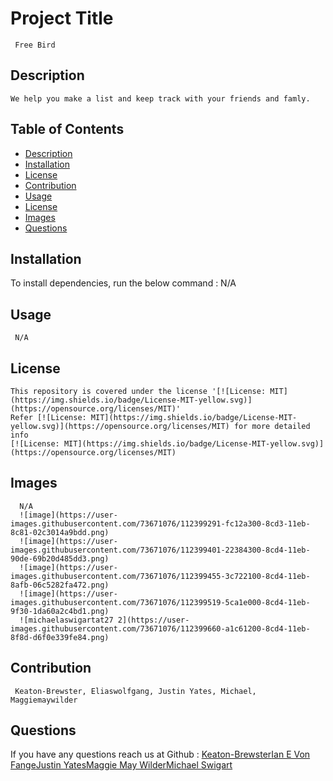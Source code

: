   
  #  Project Title
     Free Bird
    
  ##  Description
    We help you make a list and keep track with your friends and famly.
  ## Table of Contents
  * [Description](#description)
  * [Installation](#Installation)
  * [License](#license)
  * [Contribution](#contribution)
  * [Usage](#usage)
  * [License](#License)
  * [Images](#Images)
  * [Questions](#questions)
  ## Installation
  To install dependencies, run the below command :
    N/A
  ## Usage
     N/A
  ## License
    This repository is covered under the license '[![License: MIT](https://img.shields.io/badge/License-MIT-yellow.svg)](https://opensource.org/licenses/MIT)' 
    Refer [![License: MIT](https://img.shields.io/badge/License-MIT-yellow.svg)](https://opensource.org/licenses/MIT) for more detailed info 
    [![License: MIT](https://img.shields.io/badge/License-MIT-yellow.svg)](https://opensource.org/licenses/MIT)
    
  ## Images
      N/A
      ![image](https://user-images.githubusercontent.com/73671076/112399291-fc12a300-8cd3-11eb-8c81-02c3014a9bdd.png)
      ![image](https://user-images.githubusercontent.com/73671076/112399401-22384300-8cd4-11eb-90de-69b20d485dd3.png)
      ![image](https://user-images.githubusercontent.com/73671076/112399455-3c722100-8cd4-11eb-8afb-06c5282fa472.png)
      ![image](https://user-images.githubusercontent.com/73671076/112399519-5ca1e000-8cd4-11eb-9f30-1da60a2c4bd1.png)
      ![michaelaswigartat27 2](https://user-images.githubusercontent.com/73671076/112399660-a1c61200-8cd4-11eb-8f8d-d6f0e339fe84.png)

  ## Contribution
     Keaton-Brewster, Eliaswolfgang, Justin Yates, Michael, Maggiemaywilder
     
  ## 
     
  ## Questions
   If you have any questions reach us at
   Github : [Keaton-Brewster](https://github.com/Keaton-Brewster/project-2)[Ian E Von Fange](https://github.com/eliaswolfgang)[Justin Yates](https://github.com/justinyates887)[Maggie May Wilder](https://github.com/maggiemaywilder)[Michael Swigart](https://github.com/Michaelswigart)
  

